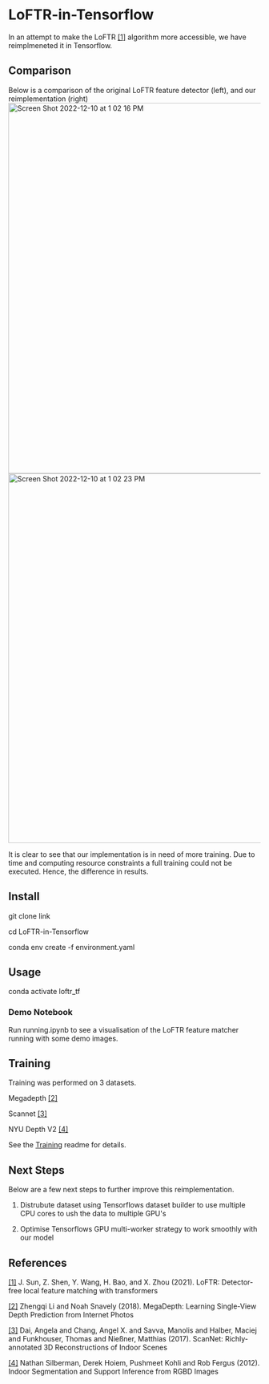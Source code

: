 # LoFTR-in-Tensorflow

In an attempt to make the LoFTR [[1]](#1) algorithm more accessible, we have reimplmeneted it in Tensorflow.

## Comparison

Below is a comparison of the original LoFTR feature detector (left), and our reimplementation (right)
<img width="739" alt="Screen Shot 2022-12-10 at 1 02 16 PM" src="https://user-images.githubusercontent.com/103215628/206869093-ceb952d8-0804-4c7c-aa0c-5992d2cf422e.png"><img width="737" alt="Screen Shot 2022-12-10 at 1 02 23 PM" src="https://user-images.githubusercontent.com/103215628/206869097-229f213d-c249-4c79-ac99-35083e17f1d9.png">


It is clear to see that our implementation is in need of more training. Due to time and computing resource constraints a full training could not be executed. Hence, the difference in results.

## Install

git clone link

cd LoFTR-in-Tensorflow

conda env create -f environment.yaml

## Usage

conda activate loftr_tf

### Demo Notebook ###

Run running.ipynb to see a visualisation of the LoFTR feature matcher running with some demo images.

## Training

Training was performed on 3 datasets. 

Megadepth [[2]](#2)

Scannet [[3]](#3)

NYU Depth V2 [[4]](#4)

See the [Training](./docs/Training.md) readme for details.

## Next Steps

Below are a few next steps to further improve this reimplementation.

1. Distrubute dataset using Tensorflows dataset builder to use multiple CPU cores to ush the data to multiple GPU's

2. Optimise Tensorflows GPU multi-worker strategy to work smoothly with our model



## References
<a id="1">[[1]](#1)</a> 
J. Sun, Z. Shen, Y. Wang, H. Bao, and X. Zhou (2021). 
LoFTR: Detector-free local feature matching with transformers

<a id="2">[[2]](#2)</a> 
Zhengqi Li and Noah Snavely (2018).
MegaDepth: Learning Single-View Depth Prediction from Internet Photos

<a id="3">[[3]](#3)</a> 
Dai, Angela and Chang, Angel X. and Savva, Manolis and Halber, Maciej and Funkhouser, Thomas and Nießner, Matthias (2017). 
ScanNet: Richly-annotated 3D Reconstructions of Indoor Scenes

<a id="4">[[4]](#4)</a> 
Nathan Silberman, Derek Hoiem, Pushmeet Kohli and Rob Fergus (2012). 
Indoor Segmentation and Support Inference from RGBD Images
